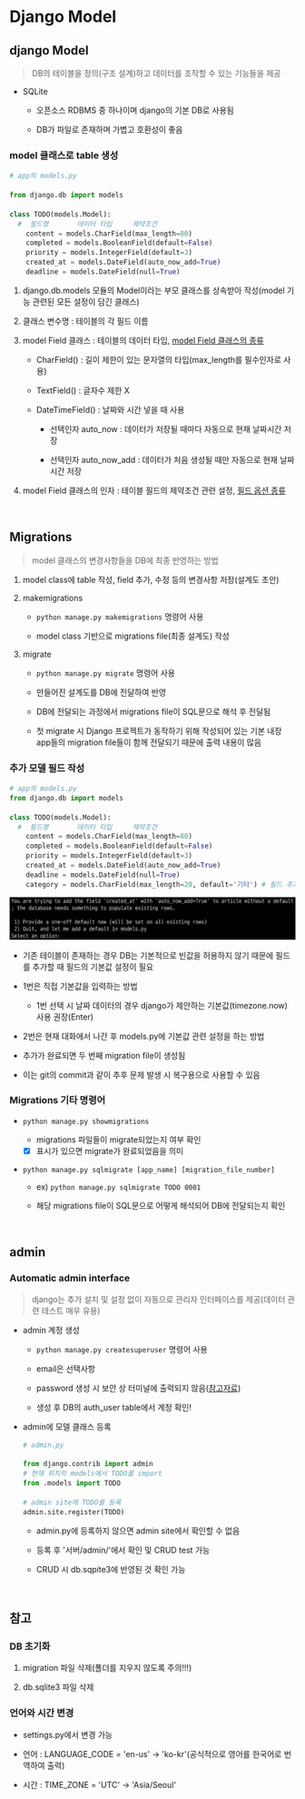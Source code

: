 # Django Model

## django Model

> DB의 테이블을 정의(구조 설계)하고 데이터를 조작할 수 있는 기능들을 제공

- SQLite
  - 오픈소스 RDBMS 중 하나이며 django의 기본 DB로 사용됨

  - DB가 파일로 존재하며 가볍고 호환성이 좋음

### model 클래스로 table 생성
```python
# app의 models.py

from django.db import models

class TODO(models.Model):
  #  필드명       데이터 타입     제약조건
    content = models.CharField(max_length=80)
    completed = models.BooleanField(default=False)
    priority = models.IntegerField(default=3)
    created_at = models.DateField(auto_now_add=True)
    deadline = models.DateField(null=True)
```
1. django.db.models 모듈의 Model이라는 부모 클래스를 상속받아 작성(model 기능 관련된 모든 설정이 담긴 클래스)

2. 클래스 변수명 : 테이블의 각 필드 이름

3. model Field 클래스 : 테이블의 데이터 타입, [model Field 클래스의 종류](https://docs.djangoproject.com/en/3.2/ref/models/fields/)
    - CharField() : 길이 제한이 있는 문자열의 타입(max_length를 필수인자로 사용)

    - TextField() : 글자수 제한 X

    - DateTimeField() : 날짜와 시간 넣을 때 사용
      - 선택인자 auto_now : 데이터가 저장될 때마다 자동으로 현재 날짜시간 저장

      - 선택인자 auto_now_add : 데이터가 처음 생성될 때만 자동으로 현재 날짜시간 저장

4. model Field 클래스의 인자 : 테이블 필드의 제약조건 관련 설정, [필드 옵션 종류](https://docs.djangoproject.com/en/3.2/ref/models/fields/)

<br>

## Migrations

> model 클래스의 변경사항들을 DB에 최종 반영하는 방법


1. model class에 table 작성, field 추가, 수정 등의 변경사항 저장(설계도 초안)

2. makemigrations
    - `python manage.py makemigrations` 명령어 사용

    - model class 기반으로 migrations file(최종 설계도) 작성

3. migrate
    - `python manage.py migrate` 명령어 사용

    - 만들어진 설계도를 DB에 전달하여 반영

    - DB에 전달되는 과정에서 migrations file이 SQL문으로 해석 후 전달됨

    - 첫 migrate 시 Django 프로젝트가 동작하기 위해 작성되어 있는 기본 내장 app들의 migration file들이 함께 전달되기 때문에 출력 내용이 많음


### 추가 모델 필드 작성
```python
# app의 models.py
from django.db import models

class TODO(models.Model):
  #  필드명       데이터 타입     제약조건
    content = models.CharField(max_length=80)
    completed = models.BooleanField(default=False)
    priority = models.IntegerField(default=3)
    created_at = models.DateField(auto_now_add=True)
    deadline = models.DateField(null=True)
    category = models.CharField(max_length=20, default='기타') # 필드 추가
```
![migrations](./image/migration오류.png)
- 기존 테이블이 존재하는 경우 DB는 기본적으로 빈값을 허용하지 않기 때문에 필드를 추가할 때 필드의 기본값 설정이 필요

- 1번은 직접 기본값을 입력하는 방법
  - 1번 선택 시 날짜 데이터의 경우 django가 제안하는 기본값(timezone.now) 사용 권장(Enter)

- 2번은 현재 대화에서 나간 후 models.py에 기본값 관련 설정을 하는 방법

- 추가가 완료되면 두 번째 migration file이 생성됨

- 이는 git의 commit과 같이 추후 문제 발생 시 복구용으로 사용할 수 있음


### Migrations 기타 명령어
- `python manage.py showmigrations`
  - migrations 파일들이 migrate되었는지 여부 확인

  - [X] 표시가 있으면 migrate가 완료되었음을 의미

- `python manage.py sqlmigrate [app_name] [migration_file_number]`
  - ex) `python manage.py sqlmigrate TODO 0001`

  - 해당 migrations file이 SQL문으로 어떻게 해석되어 DB에 전달되는지 확인


<br>

## admin
### Automatic admin interface

> django는 추가 설치 및 설정 없이 자동으로 관리자 인터페이스를 제공(데이터 관련 테스트 매우 유용)

- admin 계정 생성
  - `python manage.py createsuperuser` 명령어 사용

  - email은 선택사항

  - password 생성 시 보안 상 터미널에 출력되지 않음([참고자료](https://d2.naver.com/helloworld/318732))

  - 생성 후 DB의 auth_user table에서 계정 확인!

- admin에 모델 클래스 등록
  ```python
  # admin.py

  from django.contrib import admin
  # 현재 위치의 models에서 TODO를 import
  from .models import TODO

  # admin site에 TODO를 등록
  admin.site.register(TODO)
  ```
  - admin.py에 등록하지 않으면 admin site에서 확인할 수 없음

  - 등록 후 '서버/admin/'에서 확인 및 CRUD test 가능

  - CRUD 시 db.sqpite3에 반영된 것 확인 가능


<br>

## 참고

### DB 초기화
1. migration 파일 삭제(폴더를 지우지 않도록 주의!!!)

2. db.sqlite3 파일 삭제


### 언어와 시간 변경
- settings.py에서 변경 가능

- 언어 : LANGUAGE_CODE = 'en-us' → 'ko-kr'(공식적으로 영어를 한국어로 번역하여 출력)

- 시간 : TIME_ZONE = 'UTC' → 'Asia/Seoul'